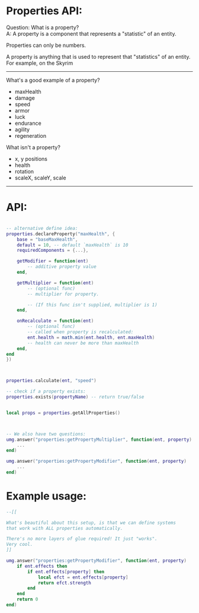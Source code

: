 

# Properties API:

Question: What is a property?<br/>
A: A property is a component that represents a "statistic" of an entity.

Properties can only be numbers.

A property is anything that is used to represent that "statistics" of an entity.
For example, on the Skyrim

----------------

What's a good example of a property?
- maxHealth
- damage
- speed
- armor
- luck
- endurance
- agility
- regeneration

What isn't a property?
- x, y positions
- health
- rotation
- scaleX, scaleY, scale


------------

# API:

```lua

-- alternative define idea:
properties.declareProperty("maxHealth", {
    base = "baseMaxHealth",
    default = 10, -- default `maxHealth` is 10
    requiredComponents = {...},

    getModifier = function(ent)
        -- additive property value
    end,

    getMultiplier = function(ent)
        -- (optional func)
        -- multiplier for property. 

        -- (If this func isn't supplied, multiplier is 1)
    end,

    onRecalculate = function(ent)
        -- (optional func)
        -- called when property is recalculated:
        ent.health = math.min(ent.health, ent.maxHealth)
        -- health can never be more than maxHealth
    end,
end
})



properties.calculate(ent, "speed")

-- check if a property exists:
properties.exists(propertyName) -- return true/false


local props = properties.getAllProperties()



-- We also have two questions:
umg.answer("properties:getPropertyMultiplier", function(ent, property)
    ...
end)

umg.answer("properties:getPropertyModifier", function(ent, property)
    ...
end)

```


# Example usage:
```lua
--[[

What's beautiful about this setup, is that we can define systems 
that work with ALL properties automatically.

There's no more layers of glue required! It just "works".
Very cool.
]]

umg.answer("properties:getPropertyModifier", function(ent, property)
    if ent.effects then
        if ent.effects[property] then
            local efct = ent.effects[property]
            return efct.strength
        end
    end
    return 0
end)

```
